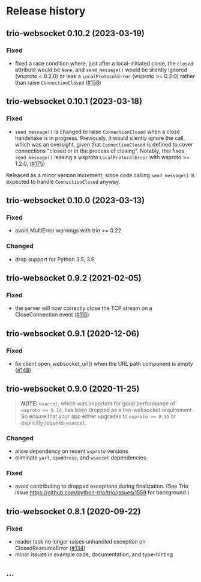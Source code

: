 # Release history

## trio-websocket 0.10.2 (2023-03-19)
### Fixed
- fixed a race condition where, just after a local-initiated close, the
  `closed` attribute would be `None`, and `send_message()` would be silently
  ignored (wsproto < 0.2.0) or leak a `LocalProtocolError` (wsproto >= 0.2.0)
  rather than raise `ConnectionClosed`
  ([#158](https://github.com/HyperionGray/trio-websocket/issues/158))

## trio-websocket 0.10.1 (2023-03-18)
### Fixed
- `send_message()` is changed to raise `ConnectionClosed` when a close
  handshake is in progress.  Previously, it would silently ignore
  the call, which was an oversight, given that `ConnectionClosed` is
  defined to cover connections "closed or in the process of closing".
  Notably, this fixes `send_message()` leaking a wsproto `LocalProtocolError`
  with wsproto >= 1.2.0.
  ([#175](https://github.com/HyperionGray/trio-websocket/issues/175))

Released as a minor version increment, since code calling `send_message()`
is expected to handle `ConnectionClosed` anyway.

## trio-websocket 0.10.0 (2023-03-13)
### Fixed
- avoid MultiError warnings with trio >= 0.22
### Changed
- drop support for Python 3.5, 3.6

## trio-websocket 0.9.2 (2021-02-05)
### Fixed
- the server will now correctly close the TCP stream on a CloseConnection event
  ([#115](https://github.com/HyperionGray/trio-websocket/issues/115))

## trio-websocket 0.9.1 (2020-12-06)
### Fixed
- fix client open_websocket_url() when the URL path component is empty
  ([#148](https://github.com/HyperionGray/trio-websocket/issues/148))

## trio-websocket 0.9.0 (2020-11-25)

> **_NOTE:_** `wsaccel`, which was important for good performance of
>`wsproto <= 0.14`, has been dropped as a trio-websocket requirement.  So
> ensure that your app either upgrades to `wsproto >= 0.15` or explicitly
> requires `wsaccel`.

### Changed
- allow dependency on recent `wsproto` versions
- eliminate `yarl`, `ipaddress`, and `wsaccel` dependencies
### Fixed
- avoid contributing to dropped exceptions during finalization.
  (See Trio issue https://github.com/python-trio/trio/issues/1559 for background.)

## trio-websocket 0.8.1 (2020-09-22)
### Fixed
- reader task no longer raises unhandled exception on ClosedResourceError
  ([#134](https://github.com/HyperionGray/trio-websocket/issues/134))
- minor issues in example code, documentation, and type-hinting

## ...
